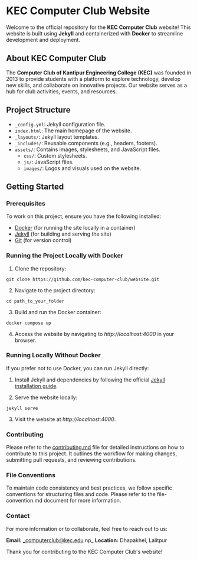 # KEC Computer Club Website

Welcome to the official repository for the **KEC Computer Club** website! This website is built using **Jekyll** and containerized with **Docker** to streamline development and deployment.

## About KEC Computer Club

The **Computer Club of Kantipur Engineering College (KEC)** was founded in 2013 to provide students with a platform to explore technology, develop new skills, and collaborate on innovative projects. Our website serves as a hub for club activities, events, and resources.

## Project Structure

- `_config.yml`: Jekyll configuration file.
- `index.html`: The main homepage of the website.
- `_layouts/`: Jekyll layout templates.
- `_includes/`: Reusable components (e.g., headers, footers).
- `assets/`: Contains images, stylesheets, and JavaScript files.
  - `css/`: Custom stylesheets.
  - `js/`: JavaScript files.
  - `images/`: Logos and visuals used on the website.

## Getting Started

### Prerequisites

To work on this project, ensure you have the following installed:

- [Docker](https://www.docker.com/) (for running the site locally in a container)
- [Jekyll](https://jekyllrb.com/) (for building and serving the site)
- [Git](https://git-scm.com/) (for version control)

### Running the Project Locally with Docker

1. Clone the repository:

`git clone https://github.com/kec-computer-club/website.git`
   
2. Navigate to the project directory:

`cd path_to_your_folder`

3. Build and run the Docker container:

`docker compose up`

4. Access the website by navigating to _http://localhost:4000_ in your browser.

### Running Locally Without Docker

If you prefer not to use Docker, you can run Jekyll directly:

1. Install Jekyll and dependencies by following the official [Jekyll installation guide](https://jekyllrb.com/docs/installation/).

2. Serve the website locally:

`jekyll serve`

3. Visit the website at _http://localhost:4000_.

### Contributing

Please refer to the [contributing.md](CONTRIBUTING.MD) file for detailed instructions on how to contribute to this project. It outlines the workflow for making changes, submitting pull requests, and reviewing contributions.

### File Conventions
To maintain code consistency and best practices, we follow specific conventions for structuring files and code. Please refer to the file-convention.md document for more information.

### Contact
For more information or to collaborate, feel free to reach out to us:

**Email:** _computerclub@kec.edu.np_
**Location:** Dhapakhel, Lalitpur

Thank you for contributing to the KEC Computer Club's website!
